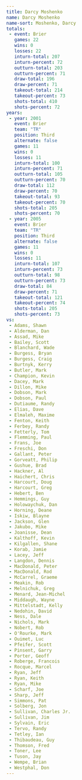 ```yaml
---
title: Darcy Moshenko
name: Darcy Moshenko
name-sort: Moshenko, Darcy
totals:
 - event: Brier
   games: 22
   wins: 0
   losses: 22
   inturn-total: 207
   inturn-percent: 72
   outturn-total: 203
   outturn-percent: 71
   draw-total: 196
   draw-percent: 71
   takeout-total: 214
   takeout-percent: 73
   shots-total: 410
   shots-percent: 72
years:
 - year: 2001
   event: Brier
   team: "TR"
   position: Third
   alternate: false
   games: 11
   wins: 0
   losses: 11
   inturn-total: 100
   inturn-percent: 71
   outturn-total: 105
   outturn-percent: 70
   draw-total: 112
   draw-percent: 70
   takeout-total: 93
   takeout-percent: 70
   shots-total: 205
   shots-percent: 70
 - year: 2005
   event: Brier
   team: "TR"
   position: Third
   alternate: false
   games: 11
   wins: 0
   losses: 11
   inturn-total: 107
   inturn-percent: 73
   outturn-total: 98
   outturn-percent: 73
   draw-total: 84
   draw-percent: 71
   takeout-total: 121
   takeout-percent: 74
   shots-total: 205
   shots-percent: 73
vs:
 - Adams, Shawn
 - Alderman, Dan
 - Assad, Mike
 - Bailey, Scott
 - Blanchard, Wade
 - Burgess, Bryan
 - Burgess, Craig
 - Burtnyk, Kerry
 - Butler, Mark
 - Champion, Kevin
 - Dacey, Mark
 - Dillon, Mike
 - Dobson, Mark
 - Dobson, Paul
 - Dutiaume, Randy
 - Elias, Dave
 - Elmaleh, Maxime
 - Fenton, Keith
 - Ferbey, Randy
 - Fetterly, Tom
 - Flemming, Paul
 - Frans, Joe
 - Freschi, Don
 - Gallant, Peter
 - Gorveatt, Philip
 - Gushue, Brad
 - Hackner, Al
 - Haichert, Chris
 - Harcourt, Doug
 - Harcourt, Greg
 - Hebert, Ben
 - Hemmings, Guy
 - Holowaychuk, Dan
 - Horning, Deane
 - Iskiw, Blayne
 - Jackson, Glen
 - Jakubo, Mike
 - Joanisse, Dean
 - Kalthoff, Kevin
 - Kilgallen, Shane
 - Korab, Jamie
 - Lacey, Jeff
 - Langdon, Dennis
 - MacDonald, Peter
 - MacDonald, Rod
 - McCarrel, Graeme
 - Meakin, Rob
 - Melnichuk, Greg
 - Menard, Jean-Michel
 - Middaugh, Wayne
 - Mittelstadt, Kelly
 - Nedohin, David
 - Ness, Dale
 - Nichols, Mark
 - Nobert, Rob
 - O'Rourke, Mark
 - Ouimet, Luc
 - Pfeifer, Scott
 - Pinsent, Garry
 - Porter, Geoff
 - Roberge, Francois
 - Rocque, Marcel
 - Ryan, Jeff
 - Ryan, Keith
 - Ryan, Mike
 - Scharf, Joe
 - Sharp, Jeff
 - Simmons, Pat
 - Solberg, Jon
 - Sullivan, Charles Jr.
 - Sullivan, Jim
 - Sylvain, Eric
 - Tervo, Randy
 - Tetley, Ian
 - Thibaudeau, Guy
 - Thomson, Fred
 - Toner, Lee
 - Tuson, Jay
 - Wempe, Brian
 - Westphal, Don
---
```

